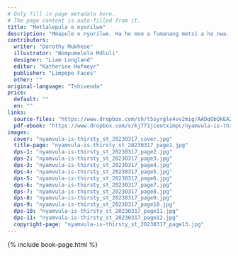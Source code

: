 ```yaml
---
# Only fill in page metadata here.
# The page content is auto-filled from it.
title: "Motlalepula o nyorilwe"
description: "Mmapule o nyorilwe. Ha ho moo a fumanang metsi a ho nwa. Naa qetellong o tla tlatsa emere ya hae?"
contributors:
  writer: "Dorothy Mukhese"
  illustrator: "Nompumelelo Mdluli"
  designer: "Liam Longland"
  editor: "Katherine Hofmeyr"
  publisher: "Limpopo Faces"
  other: ""
original-language: "Tshivenda"
price:
  default: ""
  en: ""
links:
  source-files: "https://www.dropbox.com/sh/t5syrgle4vv2mig/AADqObQkEA2OQRlHySCxUd3_a?dl=0"
  pdf-ebook: "https://www.dropbox.com/s/kj771jceotximpc/nyamvula-is-thirsty_st_20230323.pdf?dl=0"
images:
  cover: "nyamvula-is-thirsty_st_20230317_cover.jpg"
  title-page: "nyamvula-is-thirsty_st_20230317_page1.jpg"
  dps-1: "nyamvula-is-thirsty_st_20230317_page2.jpg"
  dps-2: "nyamvula-is-thirsty_st_20230317_page3.jpg"
  dps-3: "nyamvula-is-thirsty_st_20230317_page4.jpg"
  dps-4: "nyamvula-is-thirsty_st_20230317_page5.jpg"
  dps-5: "nyamvula-is-thirsty_st_20230317_page6.jpg"
  dps-6: "nyamvula-is-thirsty_st_20230317_page7.jpg"
  dps-7: "nyamvula-is-thirsty_st_20230317_page8.jpg"
  dps-8: "nyamvula-is-thirsty_st_20230317_page9.jpg"
  dps-9: "nyamvula-is-thirsty_st_20230317_page10.jpg"
  dps-10: "nyamvula-is-thirsty_st_20230317_page11.jpg"
  dps-11: "nyamvula-is-thirsty_st_20230317_page12.jpg"
  copyright-page: "nyamvula-is-thirsty_st_20230317_page13.jpg"
---
```


{% include book-page.html %}


